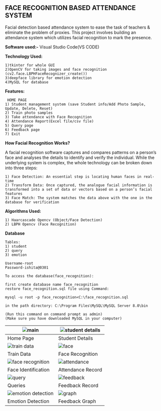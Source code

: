 ## FACE RECOGNITION BASED ATTENDANCE SYSTEM

Facial detection based attendance system to ease the task of teachers &amp; eliminate the problem of proxies.
This project involves building an attendance system which utilizes facial recognition to mark the presence.

**Software used:-** Visual Studio Code(VS CODE)

**Technology Used:**

	1)tkinter for whole GUI
	2)OpenCV for taking images and face recognition (cv2.face.LBPHFaceRecognizer_create())
	3)deepface library for emotion detection
	4)MySQL for database

**Features:**

  	 HOME PAGE    
	1) Student management system (save Student info/Add Photo Sample, Update, Delete, Reset) 
	2) Train photo samples 
	3) Take attendance with Face Recognition 
	4) Attendance Report(Excel file/csv file) 
	5) Query page
	6) Feedback page
  	7) Exit
	
**How Facial Recognition Works?**

A facial recognition software captures and compares patterns on a person’s face and analyses the details to identify and verify the individual. While the underlying system is complex, the whole technology can be broken down into three steps:

	1) Face Detection: An essential step is locating human faces in real-time
	2) Transform Data: Once captured, the analogue facial information is transformed into a set of data or vectors based on a person’s facial features
	3) Face Match: The system matches the data above with the one in the database for verification
	
**Algorithms Used:**

	1) Haarcascade Opencv (Object/Face Detection)
	2) LBPH Opencv (Face Recognition)
	
**Database**

	Tables:
	1) student
	2) query
	3) emotion
	
	Username-root
	Password-ishita@0301

	To access the database(face_recognition):

	first create database name face_recognition
	restore face_recognition.sql file using Command:

	mysql -u root -p face_recognition<C:\face_recognition.sql

	in the path directory: C:\Program Files\MySQL\MySQL Server 8.0\bin

	(Run this command on command prompt as admin)
	(Make sure you have downloaded MySQL in your computer)

| ![main](https://github.com/ishita0301/Attendance-System-/blob/main/Front%20end/main.png)| ![student details](https://github.com/ishita0301/Attendance-System-/blob/main/Front%20end/student%20details.png)
|-|-|
| Home Page | Student Details |
| ![train data](https://github.com/ishita0301/Attendance-System-/blob/main/Front%20end/train%20data.png)| ![face](https://github.com/ishita0301/Attendance-System-/blob/main/Front%20end/face.png)
| Train Data | Face Recognition |
| ![face recognition](https://github.com/ishita0301/Attendance-System-/blob/main/Front%20end/face%20recognition.png)| ![attendance](https://github.com/ishita0301/Attendance-System-/blob/main/Front%20end/attendance.png)
| Face Identification | Attendance Record |
| ![query](https://github.com/ishita0301/Attendance-System-/blob/main/Front%20end/query.png)| ![feedback](https://github.com/ishita0301/Attendance-System-/blob/main/Front%20end/feedback.png)
| Queries | Feedback Record |
| ![emotion detection](https://github.com/ishita0301/Attendance-System-/blob/main/Front%20end/emotion%20detection.JPG)| ![graph](https://github.com/ishita0301/Attendance-System-/blob/main/Front%20end/graph.png)
| Emotion Detection | Feedback Graph |

